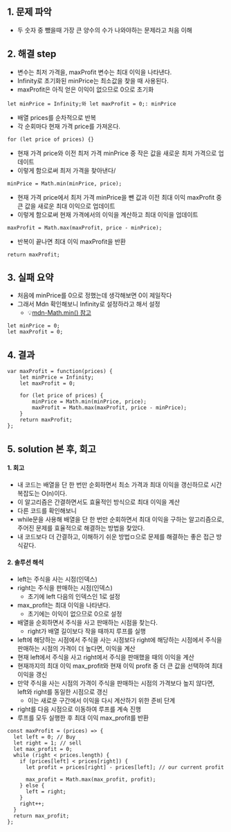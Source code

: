 ​​​​​​
## 1. 문제 파악
- 두 숫자 중 뺐을때 가장 큰 양수의 수가 나와야하는 문제라고 처음 이해
  
## 2. 해결 step
- 변수는 최저 가격을, maxProfit 변수는 최대 이익을 나타낸다.
- Infinity로 초기화된 minPrice는 최소값을 찾을 때 사용된다.
- maxProfit은 아직 얻은 이익이 없으므로 0으로 초기화
```
let minPrice = Infinity;와 let maxProfit = 0;: minPrice 
```
- 배열 prices를 순차적으로 반복
- 각 순회마다 현재 가격 price를 가져온다.
```
for (let price of prices) {}
```
- 현재 가격 price와 이전 최저 가격 minPrice 중 작은 값을 새로운 최저 가격으로 업데이트
- 이렇게 함으로써 최저 가격을 찾아낸다/
```
minPrice = Math.min(minPrice, price);
```

- 현재 가격 price에서 최저 가격 minPrice을 뺀 값과 이전 최대 이익 maxProfit 중 큰 값을 새로운 최대 이익으로 업데이트
-  이렇게 함으로써 현재 가격에서의 이익을 계산하고 최대 이익을 업데이트
```
maxProfit = Math.max(maxProfit, price - minPrice);
```

- 반복이 끝나면 최대 이익 maxProfit을 반환
```
return maxProfit;
```



## 3. 실패 요약
- 처음에 minPrice를 0으로 정했는데 생각해보면 0이 제일작다
- 그래서 Mdn 확인해보니 Infinity로 설정하라고 해서 설정
    - 💡[mdn-Math.min() 참고](https://developer.mozilla.org/ko/docs/Web/JavaScript/Reference/Global_Objects/Math/min)
```
let minPrice = 0;
let maxProfit = 0;
```

## 4. 결과

```
var maxProfit = function(prices) {
    let minPrice = Infinity;
    let maxProfit = 0;

    for (let price of prices) {
        minPrice = Math.min(minPrice, price); 
        maxProfit = Math.max(maxProfit, price - minPrice); 
    }
    return maxProfit;
};
```

## 5. solution 본 후, 회고
#### 1. 회고
- 내 코드는 배열을 단 한 번만 순회하면서 최소 가격과 최대 이익을 갱신하므로 시간 복잡도는 O(n)이다.
-  이 알고리즘은 간결하면서도 효율적인 방식으로 최대 이익을 계산
-  다른 코드를 확인해보니
-  while문을 사용해 배열을 단 한 번만 순회하면서 최대 이익을 구하는 알고리즘으로, 주어진 문제를 효율적으로 해결하는 방법을 찾았다.
-  내 코드보다 더 간결하고, 이해하기 쉬운 방법ㅁ으로 문제를 해결하는 좋은 접근 방식같다.

#### 2. 솔루션 해석
- left는 주식을 사는 시점(인덱스)
- right는 주식을 판매하는 시점(인덱스)
  -  초기에 left 다음의 인덱스인 1로 설정
- max_profit는 최대 이익을 나타낸다.
  -  초기에는 이익이 없으므로 0으로 설정
- 배열을 순회하면서 주식을 사고 판매하는 시점을 찾는다.
  -  right가 배열 길이보다 작을 때까지 루프를 실행
- left에 해당하는 시점에서 주식을 사는 시점보다 right에 해당하는 시점에서 주식을 판매하는 시점의 가격이 더 높다면, 이익을 계산
- 현재 left에서 주식을 사고 right에서 주식을 판매했을 때의 이익을 계산
- 현재까지의 최대 이익 max_profit와 현재 이익 profit 중 더 큰 값을 선택하여 최대 이익을 갱신
- 만약 주식을 사는 시점의 가격이 주식을 판매하는 시점의 가격보다 높지 않다면, left와 right를 동일한 시점으로 갱신
  -  이는 새로운 구간에서 이익을 다시 계산하기 위한 준비 단계
- right를 다음 시점으로 이동하여 루프를 계속 진행
- 루프를 모두 실행한 후 최대 이익 max_profit를 반환

```
const maxProfit = (prices) => {
  let left = 0; // Buy
  let right = 1; // sell
  let max_profit = 0;
  while (right < prices.length) {
    if (prices[left] < prices[right]) {
      let profit = prices[right] - prices[left]; // our current profit

      max_profit = Math.max(max_profit, profit);
    } else {
      left = right;
    }
    right++;
  }
  return max_profit;
};
